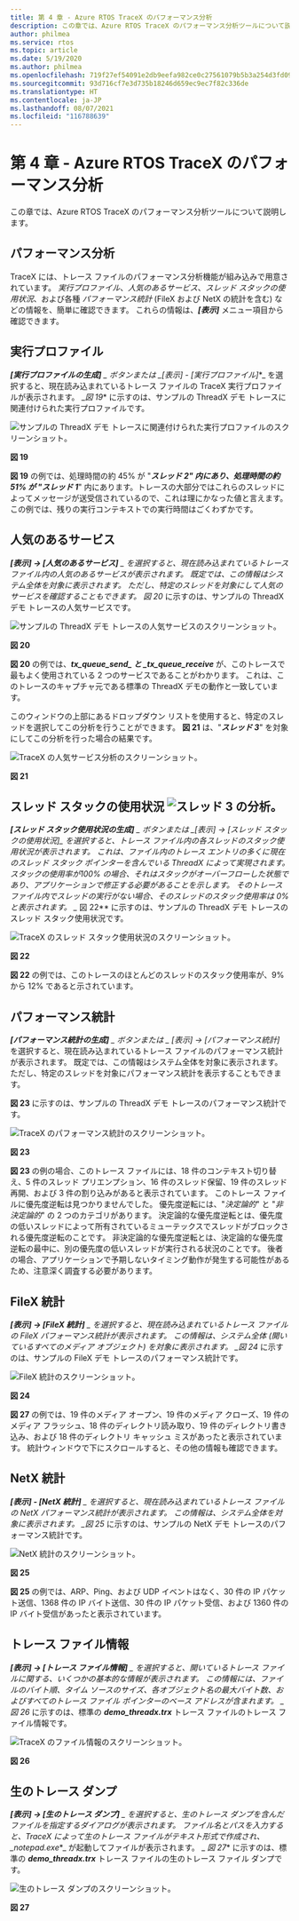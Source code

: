 ```yaml
---
title: 第 4 章 - Azure RTOS TraceX のパフォーマンス分析
description: この章では、Azure RTOS TraceX のパフォーマンス分析ツールについて説明します。
author: philmea
ms.service: rtos
ms.topic: article
ms.date: 5/19/2020
ms.author: philmea
ms.openlocfilehash: 719f27ef54091e2db9eefa982ce0c27561079b5b3a254d3fd09cc46d8f66f252
ms.sourcegitcommit: 93d716cf7e3d735b18246d659ec9ec7f82c336de
ms.translationtype: HT
ms.contentlocale: ja-JP
ms.lasthandoff: 08/07/2021
ms.locfileid: "116788639"
---
```

# <a name="chapter-4---azure-rtos-tracex-performance-analysis"></a>第 4 章 - Azure RTOS TraceX のパフォーマンス分析

この章では、Azure RTOS TraceX のパフォーマンス分析ツールについて説明します。

## <a name="performance-analysis"></a>パフォーマンス分析

TraceX には、トレース ファイルのパフォーマンス分析機能が組み込みで用意されています。 *実行プロファイル*、*人気のあるサービス*、*スレッド スタックの使用状況*、および各種 *パフォーマンス統計* (FileX および NetX の統計を含む) などの情報を、簡単に確認できます。 これらの情報は、***[表示]*** メニュー項目から確認できます。 


## <a name="execution-profile"></a>実行プロファイル

***[実行プロファイルの生成]** _ ボタンまたは _*_[表示] - [実行プロファイル]_*_ を選択すると、現在読み込まれているトレース ファイルの TraceX 実行プロファイルが表示されます。 _*図 19** に示すのは、サンプルの ThreadX デモ トレースに関連付けられた実行プロファイルです。

![サンプルの ThreadX デモ トレースに関連付けられた実行プロファイルのスクリーンショット。](./media/user-guide/execution_profile.png)

**図 19**

**図 19** の例では、処理時間の約 45% が "**_スレッド 2_*_" 内にあり、処理時間の約 51% が "_*_スレッド 1_**" 内にあります。トレースの大部分ではこれらのスレッドによってメッセージが送受信されているので、これは理にかなった値と言えます。 この例では、残りの実行コンテキストでの実行時間はごくわずかです。

## <a name="popular-services"></a>人気のあるサービス

***[表示] -> [人気のあるサービス]** _ を選択すると、現在読み込まれているトレース ファイル内の人気のあるサービスが表示されます。 既定では、この情報はシステム全体を対象に表示されます。 ただし、特定のスレッドを対象にして人気のサービスを確認することもできます。 *図 20** に示すのは、サンプルの ThreadX デモ トレースの人気サービスです。

![サンプルの ThreadX デモ トレースの人気サービスのスクリーンショット。](./media/user-guide/popular_services.png)

**図 20**

**図 20** の例では、**_tx_queue_send_*_ と _*_tx_queue_receive_** が、このトレースで最もよく使用されている 2 つのサービスであることがわかります。 これは、このトレースのキャプチャ元である標準の ThreadX デモの動作と一致しています。

このウィンドウの上部にあるドロップダウン リストを使用すると、特定のスレッドを選択してこの分析を行うことができます。 **図 21** は、"**_スレッド 3_**" を対象にしてこの分析を行った場合の結果です。

![TraceX の人気サービス分析のスクリーンショット。](./media/user-guide/popular_services_thread3.png)

**図 21**

## <a name="thread-stack-usage-analysis-for-thread-3"></a>スレッド スタックの使用状況 ![スレッド 3 の分析。](./media/user-guide/screen_shot_17.png)

***[スレッド スタック使用状況の生成]** _ ボタンまたは _*_[表示] -> [スレッド スタックの使用状況]_*_ を選択すると、トレース ファイル内の各スレッドのスタック使用状況が表示されます。 これは、ファイル内のトレース エントリの多くに現在のスレッド スタック ポインターを含んでいる ThreadX によって実現されます。 スタックの使用率が100% の場合、それはスタックがオーバーフローした状態であり、アプリケーションで修正する必要があることを示します。 そのトレース ファイル内でスレッドの実行がない場合、そのスレッドのスタック使用率は 0% と表示されます。 _* 図 22** に示すのは、サンプルの ThreadX デモ トレースのスレッド スタック使用状況です。

![TraceX のスレッド スタック使用状況のスクリーンショット。](./media/user-guide/thread_stack_usage.png)

**図 22**

**図 22** の例では、このトレースのほとんどのスレッドのスタック使用率が、9% から 12% であると示されています。

## <a name="performance-statistics"></a>パフォーマンス統計

***[パフォーマンス統計の生成]** _ ボタンまたは _ *_[表示] -> [パフォーマンス統計]_** を選択すると、現在読み込まれているトレース ファイルのパフォーマンス統計が表示されます。 既定では、この情報はシステム全体を対象に表示されます。 ただし、特定のスレッドを対象にパフォーマンス統計を表示することもできます。

**図 23** に示すのは、サンプルの ThreadX デモ トレースのパフォーマンス統計です。

![TraceX のパフォーマンス統計のスクリーンショット。](./media/user-guide/performance_statistics.png)

**図 23**

**図 23** の例の場合、このトレース ファイルには、18 件のコンテキスト切り替え、5 件のスレッド プリエンプション、16 件のスレッド保留、19 件のスレッド再開、および 3 件の割り込みがあると表示されています。 このトレース ファイルに優先度逆転は見つかりませんでした。 優先度逆転には、"*決定論的*" と "*非決定論的*" の 2 つのカテゴリがあります。 決定論的な優先度逆転とは、優先度の低いスレッドによって所有されているミューテックスでスレッドがブロックされる優先度逆転のことです。 非決定論的な優先度逆転とは、決定論的な優先度逆転の最中に、別の優先度の低いスレッドが実行される状況のことです。 後者の場合、アプリケーションで予期しないタイミング動作が発生する可能性があるため、注意深く調査する必要があります。

## <a name="filex-statistics"></a>FileX 統計

***[表示] -> [FileX 統計]** _ を選択すると、現在読み込まれているトレース ファイルの FileX パフォーマンス統計が表示されます。 この情報は、システム全体 (開いているすべてのメディア オブジェクト) を対象に表示されます。 _*図 24** に示すのは、サンプルの FileX デモ トレースのパフォーマンス統計です。

![FileX 統計のスクリーンショット。](./media/user-guide/filex_statistics.png)

**図 24**

**図 27** の例では、19 件のメディア オープン、19 件のメディア クローズ、19 件のメディア フラッシュ、18 件のディレクトリ読み取り、19 件のディレクトリ書き込み、および 18 件のディレクトリ キャッシュ ミスがあったと表示されています。 統計ウィンドウで下にスクロールすると、その他の情報も確認できます。

## <a name="netx-statistics"></a>NetX 統計

***[表示] - [NetX 統計]** _ を選択すると、現在読み込まれているトレース ファイルの NetX パフォーマンス統計が表示されます。 この情報は、システム全体を対象に表示されます。 _*図 25** に示すのは、サンプルの NetX デモ トレースのパフォーマンス統計です。

![NetX 統計のスクリーンショット。](./media/user-guide/netx_statistics.png)

**図 25**

**図 25** の例では、ARP、Ping、および UDP イベントはなく、30 件の IP パケット送信、1368 件の IP バイト送信、30 件の IP パケット受信、および 1360 件の IP バイト受信があったと表示されています。

## <a name="trace-file-information"></a>トレース ファイル情報

***[表示] -> [トレース ファイル情報]** _ を選択すると、開いているトレース ファイルに関する、いくつかの基本的な情報が表示されます。 この情報には、ファイルのバイト順、タイム ソースのサイズ、各オブジェクト名の最大バイト数、およびすべてのトレース ファイル ポインターのベース アドレスが含まれます。 _ *図 26** に示すのは、標準の **_demo_threadx.trx_** トレース ファイルのトレース ファイル情報です。

![TraceX のファイル情報のスクリーンショット。](./media/user-guide/trace_file_info.png)

**図 26**

## <a name="raw-trace-dump"></a>生のトレース ダンプ

***[表示] -> [生のトレース ダンプ]** _ を選択すると、生のトレース ダンプを含んだファイルを指定するダイアログが表示されます。 ファイル名とパスを入力すると、TraceX によって生のトレース ファイルがテキスト形式で作成され、_*_notepad.exe_*_ が起動してファイルが表示されます。 _ *図 27** に示すのは、標準の **_demo_threadx.trx_** トレース ファイルの生のトレース ファイル ダンプです。

![生のトレース ダンプのスクリーンショット。](./media/user-guide/raw_trace_dump.png)

**図 27**
